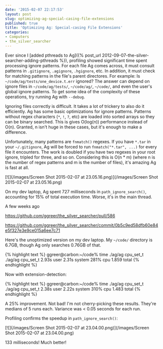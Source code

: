 ```yaml
---
date: '2015-02-07 22:17:53'
layout: post
slug: optimizing-ag-special-casing-file-extensions
published: true
title: 'Optimizing Ag: Special-casing File Extensions'
categories:
- Computers
- the_silver_searcher
---
```


Ever since I [added pthreads to Ag]({% post_url 2012-09-07-the-silver-searcher-adding-pthreads %}), profiling showed significant time spent processing ignore patterns. For each file Ag comes across, it must consult patterns in `.gitignore`, `.agignore`, `.hgignore`, etc. In addition, it must check for matching patterns in the file's parent directores. For example: Is `~/code/ag/tests/one_device.t.err` ignored? The answer can depend on ignore files in `~/code/ag/tests/`, `~/code/ag/`, `~/code/`, and even the user's global ignore patterns. To get some idea of the complexity of these operations, try running Ag with `--debug`.

Ignoring files correctly is difficult. It takes a lot of trickery to also do it efficiently. Ag has some basic optimizations for ignore patterns. Patterns without regex characters (`*`, `!`, `?`, etc) are loaded into sorted arrays so they can be binary searched. This is gives O(log(n)) performance instead of O(n). Granted, n isn't huge in these cases, but it's enough to make a difference. 

Unfortunately, many patterns are `fnmatch()` regexes. If you have `*.tar` in your `~/.gitignore`, Ag will be forced to run `fnmatch("*.tar", ...)` for every file it encounters. The work is doubled if you have two regexes in your root ignore, tripled for three, and so on. Considering this is O(n * m) (where n is the number of regex patterns and m is the number of files), it's amazing Ag is fast at all.


[![](/images/Screen Shot 2015-02-07 at 23.05.16.png)](/images/Screen Shot 2015-02-07 at 23.05.16.png)

On my dev laptop, Ag spent 727 milliseconds in `path_ignore_search()`, accounting for 15% of total execution time. Worse, it's in the main thread. 


A few weeks ago

https://github.com/ggreer/the_silver_searcher/pull/586

https://github.com/ggreer/the_silver_searcher/commit/0b5c9ed58dfb60e84e5f327e3e9ce015a6ee7c71

Here's the unoptimized version on my dev laptop. My `~/code/` directory is 6.7GB, though Ag only searches 0.76GB of that.

{% highlight text %}
ggreer@carbon:~/code% time ./ag/ag cpu_set_t
./ag/ag cpu_set_t  2.93s user 2.31s system 281% cpu 1.859 total
{% endhighlight %}

Now with extension-detection:

{% highlight text %}
ggreer@carbon:~/code% time ./ag/ag cpu_set_t
./ag/ag cpu_set_t  2.38s user 2.22s system 310% cpu 1.483 total
{% endhighlight %}

A 25% improvement. Not bad! I'm not cherry-picking these results. They're medians of 5 runs each. Variance was < 0.05 seconds for each run.

Profiling confirms the speedup in `path_ignore_search()`:

[![](/images/Screen Shot 2015-02-07 at 23.04.00.png)](/images/Screen Shot 2015-02-07 at 23.04.00.png)

133 milliseconds! Much better!
